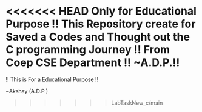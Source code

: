 <<<<<<< HEAD
Only for Educational Purpose !!
This Repository create for Saved a Codes and Thought out the C programming Journey !!
From Coep CSE Department !!
~A.D.P.!!
=======
!! This is For a Educational Purpose !!

~Akshay (A.D.P.)
>>>>>>> LabTaskNew_c/main
